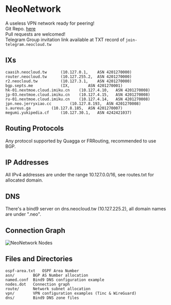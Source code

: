 # NeoNetwork

A useless VPN network ready for peering!  
Git Repo. [here](https://git.neocloud.tw)  
Pull requests are welcomed!  
Telegram Group invitation link available at TXT record of `join-telegram.neocloud.tw`

## IXs

	caasih.neocloud.tw		(10.127.0.1,	ASN 4201270000)
	router.neocloud.tw		(10.127.255.2,	ASN 4201270000)
	r2.neocloud.tw			(10.127.3.1,	ASN 4201270000)
	bgp.septs.me			(IX,		ASN 4201270001)
	hk-01.nextmoe.cloud.imiku.cn	(10.127.4.10,	ASN 4201270008)
	jp-03.nextmoe.cloud.imiku.cn	(10.127.4.15,	ASN 4201270008)
	ru-01.nextmoe.cloud.imiku.cn	(10.127.4.14,	ASN 4201270008)
	jpn.neo.jerryxiao.cc		(10.127.8.193,	ASN 4201270008)
	s.aureus.ga			(10.127.8.185,	ASN 4201270007)
	megumi.yukipedia.cf		(10.127.30.1,	ASN 4242421037)

## Routing Protocols

Any protocol supported by Quagga or FRRouting, recommended to use BGP.

## IP Addresses

All IPv4 addresses are under the range 10.127.0.0/16,
see routes.txt for allocated domain.

## DNS

There's a bind9 server on dns.neocloud.tw (10.127.225.2), all domain names are under ".neo".

## Connection Graph

![NeoNetwork Nodes](https://raw.githubusercontent.com/NeoChen1024/NeoNetwork/master/nodes.svg)

## Files and Directories

	ospf-area.txt	OSPF Area Number
	asn/		BGP AS Number allocation
	named.conf	Bind9 DNS configuration example
	nodes.dot	Connection graph
	route/		Network subnet allocation
	vpn/		VPN configuration examples (Tinc & WireGuard)
	dns/		Bind9 DNS zone files
